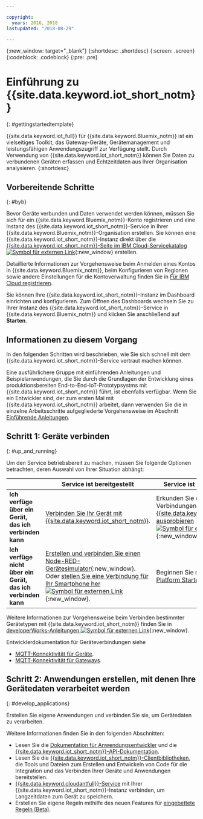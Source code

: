 ```yaml
---

copyright:
  years: 2016, 2018
lastupdated: "2018-08-29"

---
```


{:new_window: target="_blank"}
{:shortdesc: .shortdesc}
{:screen: .screen}
{:codeblock: .codeblock}
{:pre: .pre}

# Einführung zu {{site.data.keyword.iot_short_notm}}
{: #gettingstartedtemplate}

{{site.data.keyword.iot_full}} für {{site.data.keyword.Bluemix_notm}} ist ein vielseitiges Toolkit, das Gateway-Geräte, Gerätemanagement und leistungsfähigen Anwendungszugriff zur Verfügung stellt. Durch Verwendung von {{site.data.keyword.iot_short_notm}} können Sie Daten zu verbundenen Geräten erfassen und Echtzeitdaten aus Ihrer Organisation analysieren.
{:shortdesc}

## Vorbereitende Schritte
{: #byb}

Bevor Geräte verbunden und Daten verwendet werden können, müssen Sie sich für ein {{site.data.keyword.Bluemix_notm}}-Konto registrieren und eine Instanz des {{site.data.keyword.iot_short_notm}}-Service in Ihrer {{site.data.keyword.Bluemix_notm}}-Organisation erstellen. Sie können eine {{site.data.keyword.iot_short_notm}}-Instanz direkt über die [{{site.data.keyword.iot_short_notm}}-Seite im IBM Cloud-Servicekatalog ![Symbol für externen Link](../../icons/launch-glyph.svg "Symbol für externen Link")](https://console.{DomainName}/catalog/services/internet-of-things-platform/){:new_window} erstellen.  

Detaillierte Informationen zur Vorgehensweise beim Anmelden eines Kontos in {{site.data.keyword.Bluemix_notm}}, beim Konfigurieren von Regionen sowie andere Einstellungen für die Kontoverwaltung finden Sie in [Für IBM Cloud registrieren](https://console.bluemix.net/docs/account/adminpublic.html#signing-up-for-ibm-cloud).


Sie können Ihre {{site.data.keyword.iot_short_notm}}-Instanz im Dashboard einrichten und konfigurieren. Zum Öffnen des Dashboards wechseln Sie zu Ihrer Instanz des {{site.data.keyword.iot_short_notm}}-Service in {{site.data.keyword.Bluemix_notm}} und klicken Sie anschließend auf **Starten**.

## Informationen zu diesem Vorgang

In den folgenden Schritten wird beschrieben, wie Sie sich schnell mit dem {{site.data.keyword.iot_short_notm}}-Service vertraut machen können.

Eine ausführlichere Gruppe mit einführenden Anleitungen und Beispielanwendungen, die Sie durch die Grundlagen der Entwicklung eines produktionsbereiten End-to-End-IoT-Prototypsystms mit {{site.data.keyword.iot_short_notm}} führt, ist ebenfalls verfügbar. Wenn Sie ein Entwickler sind, der zum ersten Mal mit {{site.data.keyword.iot_short_notm}} arbeitet, dann verwenden Sie die in einzelne Arbeitsschritte aufgegliederte Vorgehensweise im Abschnitt [Einführende Anleitungen](https://console.bluemix.net/docs/services/IoT/getting_started/getting-started-iot-overview.html#getting-started).

## Schritt 1: Geräte verbinden
{: #up_and_running}

Um den Service betriebsbereit zu machen, müssen Sie folgende Optionen betrachten, deren Auswahl von Ihrer Situation abhängt:

|  |   Service ist bereitgestellt | Service ist nicht bereitgestellt
 | -------------| ------------- | -------------
  |**Ich verfüge über ein Gerät, das ich verbinden kann** | [Verbinden Sie Ihr Gerät mit {{site.data.keyword.iot_short_notm}}](iotplatform_task.html#iotplatform_task).| Erkunden Sie das Herstellen von Verbindungen für Geräte in [{{site.data.keyword.iot_short_notm}} ausprobieren ![Symbol für externen Link](../../icons/launch-glyph.svg "Symbol für externen Link")](http://discover-iot.eu-gb.mybluemix.net/?cm_mc_uid=44491599487314618721024&cm_mc_sid_50200000=1462798151#/play){:new_window}.
  |**Ich verfüge nicht über ein Gerät, das ich verbinden kann** | [Erstellen und verbinden Sie einen Node-RED-Gerätesimulator](nodereddevice_sample.html){:new_window}. Oder [stellen Sie eine Verbindung für Ihr Smartphone her ![Symbol für externen Link](../../icons/launch-glyph.svg "Symbol für externen Link")](http://discover-iot.eu-gb.mybluemix.net/?cm_mc_uid=44491599487314618721024&cm_mc_sid_50200000=1462798151#/play/device/smartphone){:new_window}. | Beginnen Sie mit [Watson IoT Platform Starter](https://console.bluemix.net/docs/starters/IoT-starter/iot500.html).
  
Weitere Informationen zur Vorgehensweise beim Verbinden bestimmter Gerätetypen mit {{site.data.keyword.iot_short_notm}} finden Sie in [developerWorks-Anleitungen ![Symbol für externen Link](../../icons/launch-glyph.svg "Symbol für externen Link")](https://developer.ibm.com/recipes/tutorials/category/internet-of-things-iot/){:new_window}.  

Entwicklerdokumentation für Geräteverbindungen siehe
- [MQTT-Konnektivität für Geräte](devices/mqtt.html).
- [MQTT-Konnektivität für Gateways](gateways/mqtt.html).

<!--
## Step 2: Analyze your device data
{: #analyzing_data}
Start exploring the real-time data that the devices are sending to {{site.data.keyword.iot_short_notm}}.
{{site.data.keyword.iot_short_notm}} includes the following analytics tools:  
- [Boards and cards](data_visualization.html) to visualize your real-time device data.
- [Rules and actions](analytics.html) that are triggered by real-time device data.
For a quick getting started example, see the [Using Rules and Actions with IBM Watson IoT Platform Cloud Analytics ![External link icon](../../icons/launch-glyph.svg "External link icon")](https://developer.ibm.com/recipes/tutorials/using-rules-and-actions-with-ibm-watson-iot-platform-cloud-analytics/){:new_window} developerWorks recipe.
-->

## Schritt 2: Anwendungen erstellen, mit denen Ihre Gerätedaten verarbeitet werden
{: #develop_applications}

Erstellen Sie eigene Anwendungen und verbinden Sie sie, um Gerätedaten zu verarbeiten.

Weitere Informationen finden Sie in den folgenden Abschnitten:   
- Lesen Sie die [Dokumentation für Anwendungsentwickler](applications/api.html) und die [{{site.data.keyword.iot_short_notm}}-API-Dokumentation](reference/api.html).
- Lesen Sie die [{{site.data.keyword.iot_short_notm}}-Clientbibliotheken](iot_platform_client_lib.html), die Tools und Dateien zum Erstellen und Entwickeln von Code für die Integration und das Verbinden Ihrer Geräte und Anwendungen bereitstellen.
- [{{site.data.keyword.cloudantfull}}-Service](cloudant_connector.html) mit Ihrer {{site.data.keyword.iot_short_notm}}-Instanz verbinden, um Langzeitdaten zum Gerät zu speichern.
- Erstellen Sie eigene Regeln mithilfe des neuen Features für [eingebettete Regeln (Beta)](information_management/im_rules.html).

